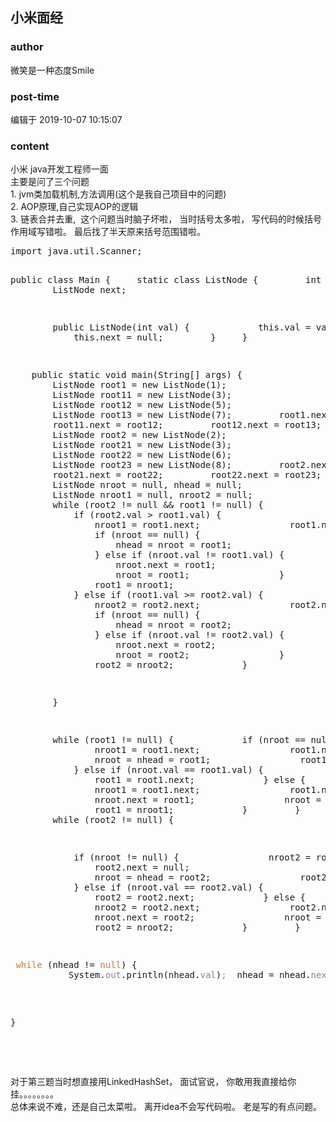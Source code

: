 ## 小米面经
### author 
微笑是一种态度Smile
### post-time 

编辑于  2019-10-07 10:15:07
### content 
<div class="post-topic-des nc-post-content">
 <div>
  小米 java开发工程师一面
 </div>
 <div>
  主要是问了三个问题
 </div>
 <div>
  1. jvm类加载机制,方法调用(这个是我自己项目中的问题)
 </div>
 <div>
  2. AOP原理,自己实现AOP的逻辑
 </div>
 <div>
  3. 链表合并去重,  这个问题当时脑子坏啦， 当时括号太多啦， 写代码的时候括号作用域写错啦。 最后找了半天原来括号范围错啦。
 </div>
 <div>
  <pre class="prettyprint lang-java">import java.util.Scanner;

public class Main {
    static class ListNode {
        int val;
        ListNode next;

        public ListNode(int val) {
            this.val = val;
            this.next = null;
        }
    }

    public static void main(String[] args) {
        ListNode root1 = new ListNode(1);
        ListNode root11 = new ListNode(3);
        ListNode root12 = new ListNode(5);
        ListNode root13 = new ListNode(7);
        root1.next = root11;
        root11.next = root12;
        root12.next = root13;
        ListNode root2 = new ListNode(2);
        ListNode root21 = new ListNode(3);
        ListNode root22 = new ListNode(6);
        ListNode root23 = new ListNode(8);
        root2.next = root21;
        root21.next = root22;
        root22.next = root23;
        ListNode nroot = null, nhead = null;
        ListNode nroot1 = null, nroot2 = null;
        while (root2 != null &amp;&amp; root1 != null) {
            if (root2.val &gt; root1.val) {
                nroot1 = root1.next;
                root1.next = null;
                if (nroot == null) {
                    nhead = nroot = root1;
                } else if (nroot.val != root1.val) {
                    nroot.next = root1;
                    nroot = root1;
                }
                root1 = nroot1;
            } else if (root1.val &gt;= root2.val) {
                nroot2 = root2.next;
                root2.next = null;
                if (nroot == null) {
                    nhead = nroot = root2;
                } else if (nroot.val != root2.val) {
                    nroot.next = root2;
                    nroot = root2;
                }
                root2 = nroot2;
            }


        }

        while (root1 != null) {
            if (nroot == null) {
                nroot1 = root1.next;
                root1.next = null;
                nroot = nhead = root1;
                root1 = nroot1;
            } else if (nroot.val == root1.val) {
                root1 = root1.next;
            } else {
                nroot1 = root1.next;
                root1.next = null;
                nroot.next = root1;
                nroot = root1;
                root1 = nroot1;
            }
        }
        while (root2 != null) {

            if (nroot != null) {
                nroot2 = root2.next;
                root2.next = null;
                nroot = nhead = root2;
                root2 = nroot2;
            } else if (nroot.val == root2.val) {
                root2 = root2.next;
            } else {
                nroot2 = root2.next;
                root2.next = null;
                nroot.next = root2;
                nroot = root2;
                root2 = nroot2;
            }
        }
<pre><span style="color: rgb(204,120,50);"> while </span>(nhead != <span style="color: rgb(204,120,50);">null</span>) {
           System.<span style="color: rgb(152,118,170);">out</span>.println(nhead.<span style="color: rgb(152,118,170);">val</span>)<span style="color: rgb(204,120,50);">; </span><span style="color: rgb(204,120,50);"> </span>nhead = nhead.<span style="color: rgb(152,118,170);">next</span><span style="color: rgb(204,120,50);">; </span>}</pre>
}</pre>
  <br/>
  <br/>
 </div>
 <div>
  对于第三题当时想直接用LinkedHashSet， 面试官说， 你敢用我直接给你挂。。。。。。。。
 </div>
 <div>
  总体来说不难，还是自己太菜啦。 离开idea不会写代码啦。 老是写的有点问题。
 </div>
 <div>
  <br/>
 </div>
</div>
